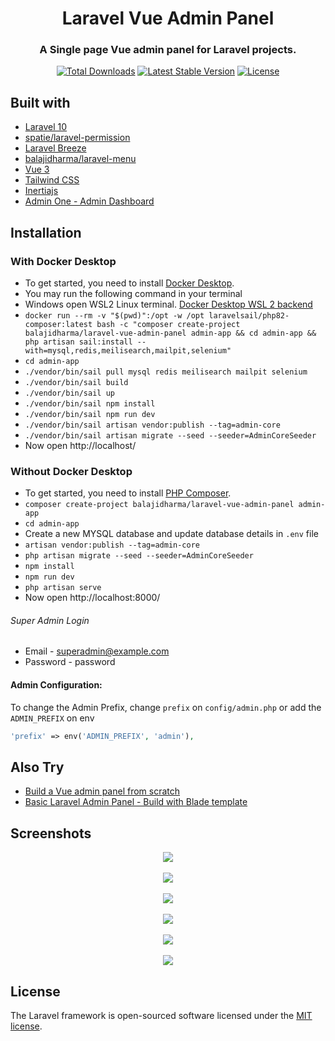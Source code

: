 <h1 align="center">Laravel Vue Admin Panel</h1>
<h3 align="center">A Single page Vue admin panel for Laravel projects.</h3>
<p align="center">
<a href="https://packagist.org/packages/balajidharma/laravel-vue-admin-panel"><img src="https://poser.pugx.org/balajidharma/laravel-vue-admin-panel/downloads" alt="Total Downloads"></a>
<a href="https://packagist.org/packages/balajidharma/laravel-vue-admin-panel"><img src="https://poser.pugx.org/balajidharma/laravel-vue-admin-panel/v/stable" alt="Latest Stable Version"></a>
<a href="https://packagist.org/packages/balajidharma/laravel-vue-admin-panel"><img src="https://poser.pugx.org/balajidharma/laravel-vue-admin-panel/license" alt="License"></a>
</p>

## Built with
- [Laravel 10](https://github.com/laravel/framework)
- [spatie/laravel-permission](https://github.com/spatie/laravel-permission)
- [Laravel Breeze](https://github.com/laravel/breeze)
- [balajidharma/laravel-menu](https://github.com/balajidharma/laravel-menu)
- [Vue 3](https://vuejs.org/)
- [Tailwind CSS](https://tailwindcss.com/)
- [Inertiajs](https://inertiajs.com/)
- [Admin One - Admin Dashboard](https://github.com/justboil/admin-one-vue-tailwind)

## Installation

### With Docker Desktop
- To get started, you need to install [Docker Desktop](https://www.docker.com/products/docker-desktop).
- You may run the following command in your terminal
- Windows open WSL2 Linux terminal. [Docker Desktop WSL 2 backend](https://docs.docker.com/desktop/windows/wsl/)
- `docker run --rm -v "$(pwd)":/opt -w /opt laravelsail/php82-composer:latest bash -c "composer create-project balajidharma/laravel-vue-admin-panel admin-app && cd admin-app && php artisan sail:install --with=mysql,redis,meilisearch,mailpit,selenium"`
- `cd admin-app`
- `./vendor/bin/sail pull mysql redis meilisearch mailpit selenium`
- `./vendor/bin/sail build`
- `./vendor/bin/sail up`
- `./vendor/bin/sail npm install`
- `./vendor/bin/sail npm run dev`
- `./vendor/bin/sail artisan vendor:publish --tag=admin-core`
- `./vendor/bin/sail artisan migrate --seed --seeder=AdminCoreSeeder`
- Now open http://localhost/

### Without Docker Desktop
- To get started, you need to install [PHP Composer](https://getcomposer.org/).
- `composer create-project balajidharma/laravel-vue-admin-panel admin-app`
- `cd admin-app`
- Create a new MYSQL database and update database details in `.env` file
- `artisan vendor:publish --tag=admin-core`
- `php artisan migrate --seed --seeder=AdminCoreSeeder`
- `npm install`
- `npm run dev`
- `php artisan serve`
- Now open http://localhost:8000/

###### Super Admin Login
- Email - superadmin@example.com
- Password - password

#### Admin Configuration:

To change the Admin Prefix, change `prefix` on `config/admin.php` or add the `ADMIN_PREFIX` on env 

```php
'prefix' => env('ADMIN_PREFIX', 'admin'),
```

## Also Try
- [Build a Vue admin panel from scratch](https://blog.devgenius.io/laravel-creates-a-vue-admin-panel-from-scratch-part-1-installation-and-authentication-56c451d4d697)
- [Basic Laravel Admin Panel - Build with Blade template](https://github.com/balajidharma/basic-laravel-admin-panel)

## Screenshots
<p align="center">
	<img src="https://user-images.githubusercontent.com/6037466/184546912-efd044ad-cb66-4057-9eee-e9c53447763b.png" >
	<br/><br/>
	<img src="https://user-images.githubusercontent.com/6037466/184546928-0de1d84a-4dd9-4f7b-a3ac-b848209d0aef.png" >
	<br/><br/>
	<img src="https://user-images.githubusercontent.com/6037466/184547401-1c481008-e013-4ba0-b9a8-3eaf3ff7b9a1.png" >
    <br/><br/>
	<img src="https://user-images.githubusercontent.com/6037466/184547433-25f6a5a6-4e53-4448-948a-82f18a58d84c.png">
	<br/><br/>
	<img src="https://user-images.githubusercontent.com/6037466/184547446-d482df44-0835-4a37-8482-83d5279269fb.png">
	<br/><br/>
	<img src="https://user-images.githubusercontent.com/6037466/184570672-6413384d-a5c4-461b-9c8e-d97ede29a21f.png">
</p>

## License

The Laravel framework is open-sourced software licensed under the [MIT license](https://opensource.org/licenses/MIT).
